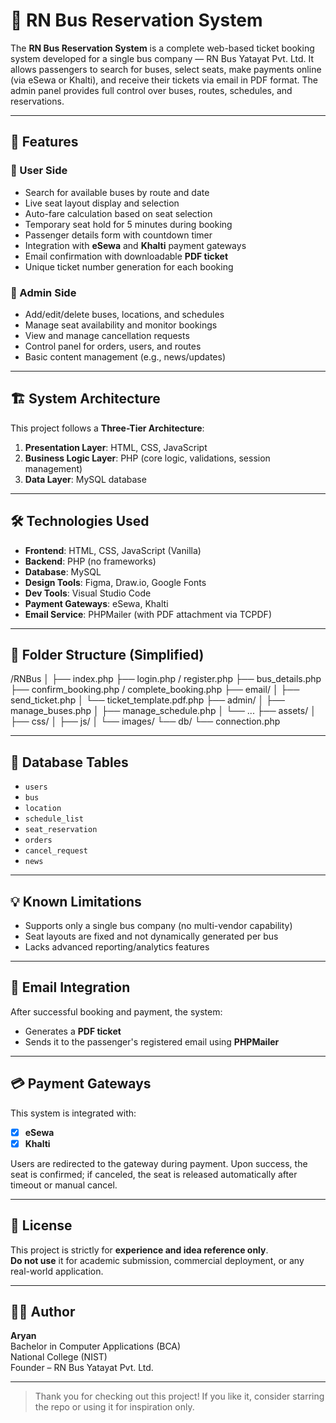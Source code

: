 # 🚌 RN Bus Reservation System

The **RN Bus Reservation System** is a complete web-based ticket booking system developed for a single bus company — RN Bus Yatayat Pvt. Ltd. It allows passengers to search for buses, select seats, make payments online (via eSewa or Khalti), and receive their tickets via email in PDF format. The admin panel provides full control over buses, routes, schedules, and reservations.

---

## 🚀 Features

### 🔸 User Side
- Search for available buses by route and date
- Live seat layout display and selection
- Auto-fare calculation based on seat selection
- Temporary seat hold for 5 minutes during booking
- Passenger details form with countdown timer
- Integration with **eSewa** and **Khalti** payment gateways
- Email confirmation with downloadable **PDF ticket**
- Unique ticket number generation for each booking

### 🔹 Admin Side
- Add/edit/delete buses, locations, and schedules
- Manage seat availability and monitor bookings
- View and manage cancellation requests
- Control panel for orders, users, and routes
- Basic content management (e.g., news/updates)

---

## 🏗️ System Architecture

This project follows a **Three-Tier Architecture**:

1. **Presentation Layer**: HTML, CSS, JavaScript  
2. **Business Logic Layer**: PHP (core logic, validations, session management)  
3. **Data Layer**: MySQL database

---

## 🛠️ Technologies Used

- **Frontend**: HTML, CSS, JavaScript (Vanilla)
- **Backend**: PHP (no frameworks)
- **Database**: MySQL
- **Design Tools**: Figma, Draw.io, Google Fonts
- **Dev Tools**: Visual Studio Code
- **Payment Gateways**: eSewa, Khalti
- **Email Service**: PHPMailer (with PDF attachment via TCPDF)

---

## 📁 Folder Structure (Simplified)

/RNBus
│
├── index.php
├── login.php / register.php
├── bus_details.php
├── confirm_booking.php / complete_booking.php
├── email/
│ ├── send_ticket.php
│ └── ticket_template.pdf.php
├── admin/
│ ├── manage_buses.php
│ ├── manage_schedule.php
│ └── ...
├── assets/
│ ├── css/
│ ├── js/
│ └── images/
└── db/
└── connection.php


---

## 🧾 Database Tables

- `users`
- `bus`
- `location`
- `schedule_list`
- `seat_reservation`
- `orders`
- `cancel_request`
- `news`

---

## 💡 Known Limitations

- Supports only a single bus company (no multi-vendor capability)
- Seat layouts are fixed and not dynamically generated per bus
- Lacks advanced reporting/analytics features

---

## 📧 Email Integration

After successful booking and payment, the system:
- Generates a **PDF ticket**
- Sends it to the passenger's registered email using **PHPMailer**

---

## 💳 Payment Gateways

This system is integrated with:
- [x] **eSewa**
- [x] **Khalti**

Users are redirected to the gateway during payment. Upon success, the seat is confirmed; if canceled, the seat is released automatically after timeout or manual cancel.

---

## 📜 License

This project is strictly for **experience and idea reference only**.  
**Do not use** it for academic submission, commercial deployment, or any real-world application.

---

## 👨‍💻 Author

**Aryan**  
Bachelor in Computer Applications (BCA)  
National College (NIST)  
Founder – RN Bus Yatayat Pvt. Ltd.

---

> Thank you for checking out this project! If you like it, consider starring the repo or using it for inspiration only.


